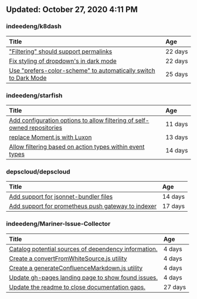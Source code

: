 ## Updated: October 27, 2020 4:11 PM


### indeedeng/k8dash
|**Title**|**Age**|
|:----|:----|
|["Filtering" should support permalinks](https://github.com/indeedeng/k8dash/issues/153)|22&nbsp;days|
|[Fix styling of dropdown's in dark mode](https://github.com/indeedeng/k8dash/issues/152)|22&nbsp;days|
|[Use "prefers-color-scheme" to automatically switch to Dark Mode](https://github.com/indeedeng/k8dash/issues/144)|25&nbsp;days|


### indeedeng/starfish
|**Title**|**Age**|
|:----|:----|
|[Add configuration options to allow filtering of self-owned repositories](https://github.com/indeedeng/starfish/issues/65)|11&nbsp;days|
|[replace Moment.js with Luxon](https://github.com/indeedeng/starfish/issues/60)|13&nbsp;days|
|[Allow filtering based on action types within event types](https://github.com/indeedeng/starfish/issues/58)|14&nbsp;days|


### depscloud/depscloud
|**Title**|**Age**|
|:----|:----|
|[Add support for jsonnet-bundler files](https://github.com/depscloud/depscloud/issues/115)|14&nbsp;days|
|[Add support for prometheus push gateway to indexer](https://github.com/depscloud/depscloud/issues/108)|17&nbsp;days|


### indeedeng/Mariner-Issue-Collector
|**Title**|**Age**|
|:----|:----|
|[Catalog potential sources of dependency information.](https://github.com/indeedeng/Mariner-Issue-Collector/issues/19)|4&nbsp;days|
|[Create a convertFromWhiteSource.js utility](https://github.com/indeedeng/Mariner-Issue-Collector/issues/18)|4&nbsp;days|
|[Create a generateConfluenceMarkdown.js utility](https://github.com/indeedeng/Mariner-Issue-Collector/issues/17)|4&nbsp;days|
|[Update gh-pages landing page to show found issues.](https://github.com/indeedeng/Mariner-Issue-Collector/issues/15)|4&nbsp;days|
|[Update the readme to close documentation gaps.](https://github.com/indeedeng/Mariner-Issue-Collector/issues/2)|27&nbsp;days|